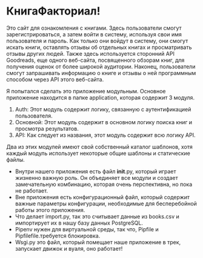 # КнигаФакториал!

Это сайт для ознакомления с книгами. Здесь пользователи смогут зарегистрироваться, а затем войти в систему, используя свои имя пользователя и пароль. Как только они войдут в систему, они смогут искать книги, оставлять отзывы об отдельных книгах и просматривать отзывы других людей. Также здесь используется сторонний API Goodreads, еще одного веб-сайта, посвященного обзорам книг, для получения оценок от более широкой аудитории. Наконец, пользователи смогут запрашивать информацию о книге и отзывы о ней программным способом через API этого веб-сайта.

Я попытался сделать это приложение модульным. Основное приложение находится в папке application, которая содержит 3 модуля.

 1. Auth: Этот модуль содержит логику, связанную с аутентификацией пользователя.
 2. Основной: Этот модуль содержит в основном логику поиска книг и просмотра результатов.
 3. API: Как следует из названия, этот модуль содержит всю логику API.
 
Два из этих модулей имеют свой собственный каталог шаблонов, хотя каждый модуль использует некоторые общие шаблоны и статические файлы.
- Внутри нашего приложения есть файл __init__.py, который играет жизненно важную роль. Он объединяет все модули и создает замечательную комбинацию, которая очень перспективна, но пока не работает. 
- Вне приложения есть конфигурационный файл, который содержит важные параметры конфигурации, необходимые для бесперебойной работы этого приложения.
- Что делает import.py, так это считывает данные из books.csv и импортирует их в нашу базу данных PostgreSQL.
- Pipenv нужен для виртуальной среды, так что, Pipfile и Pipfilefile.требуется блокировка.
- Wsgi.py это файл, который помещает наше приложение в трек, запускает движок и вуаля, оно работает!